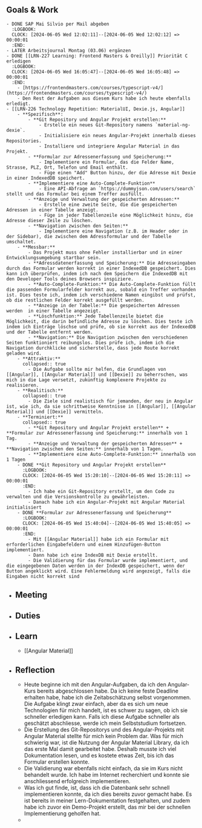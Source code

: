 ## Goals & Work
	- DONE SAP Mai Silvio per Mail abgeben
	  :LOGBOOK:
	  CLOCK: [2024-06-05 Wed 12:02:11]--[2024-06-05 Wed 12:02:12] =>  00:00:01
	  :END:
	- LATER Arbeitsjournal Montag (03.06) ergänzen
	- DONE [[LRN-227 Learning: Frontend Masters & Oreilly]] Priorität C erledigen
	  :LOGBOOK:
	  CLOCK: [2024-06-05 Wed 16:05:47]--[2024-06-05 Wed 16:05:48] =>  00:00:01
	  :END:
		- [https://frontendmasters.com/courses/typescript-v4/](https://frontendmasters.com/courses/typescript-v4/)
		- Den Rest der Aufgaben aus diesem Kurs habe ich heute ebenfalls erledigt.
	- [[LRN-226 Technology Repetition: MaterialUI, Dexie.js, Angular]]
		- **Spezifisch**:
			- **Git Repository und Angular Projekt erstellen:**
				- Erstelle ein neues Git-Repository namens `material-ng-dexie`.
				- Initialisiere ein neues Angular-Projekt innerhalb dieses Repositories.
				- Installiere und integriere Angular Material in das Projekt.
			- **Formular zur Adressenerfassung und Speicherung:**
				- Implementiere ein Formular, das die Felder Name, Strasse, PLZ, Ort, Telefon und Email enthält.
				- Füge einen "Add" Button hinzu, der die Adresse mit Dexie in einer IndexedDB speichert.
			- **Implementiere eine Auto-Complete-Funktion**
				- Eine API-Abfrage an `https://dummyjson.com/users/search` stellt und das Formular bei einem Treffer ausfüllt.
			- **Anzeige und Verwaltung der gespeicherten Adressen:**
				- Erstelle eine zweite Seite, die die gespeicherten Adressen in einer Tabelle anzeigt.
				- Füge in jeder Tabellenzeile eine Möglichkeit hinzu, die Adresse dieser Zeile zu löschen.
			- **Navigation zwischen den Seiten:**
				- Implementiere eine Navigation (z.B. im Header oder in der Sidebar), die zwischen dem Adressformular und der Tabelle umschaltet.
		- **Messbar:**
			- Das Projekt muss ohne Fehler installierbar und in einer Entwicklungsumgebung startbar sein.
			- **Adressdatenerfassung und Speicherung:** Die Adresseingaben durch das Formular werden korrekt in einer IndexedDB gespeichert. Dies kann ich überprüfen, indem ich nach dem Speichern die IndexedDB mit den Developer Tools deines Browsers inspiziere.
			- **Auto-Complete-Funktion:** Die Auto-Complete-Funktion füllt die passenden Formularfelder korrekt aus, sobald ein Treffer vorhanden ist. Dies teste ich, indem ich verschiedene Namen eingibst und prüfst, ob die restlichen Felder korrekt ausgefüllt werden.
			- **Anzeige in der Tabelle:** Die gespeicherten Adressen werden  in einer Tabelle angezeigt.
			- **Löschfunktion:** Jede Tabellenzeile bietet die Möglichkeit, die darin befindliche Adresse zu löschen. Dies teste ich indem ich Einträge löschse und prüfe, ob sie korrekt aus der IndexedDB und der Tabelle entfernt werden.
			- **Navigation:** Die Navigation zwischen den verschiedenen Seiten funktioniert reibungslos. Dies prüfe ich, indem ich die Navigation durchklicke und sicherstelle, dass jede Route korrekt geladen wird.
		- **Attraktiv:**
		  collapsed:: true
			- Die Aufgabe sollte mir helfen, die Grundlagen von [[Angular]], [[Angular Material]] und [[Dexie]] zu beherrschen, was mich in die Lage versetzt, zukünftig komplexere Projekte zu realisieren.
		- **Realitisch:**
		  collapsed:: true
			- Die Ziele sind realistisch für jemanden, der neu in Angular ist, wie ich, da sie schrittweise Kenntnisse in [[Angular]], [[Angular Material]] und [[Dexie]] vermitteln.
		- **Terminiert:**
		  collapsed:: true
			- **Git Repository und Angular Projekt erstellen** + **Formular zur Adressenerfassung und Speicherung:** innerhalb von 1 Tag.
			- **Anzeige und Verwaltung der gespeicherten Adressen** + **Navigation zwischen den Seiten:** innerhalb von 1 Tagen.
			- **Implementiere eine Auto-Complete-Funktion:** innerhalb von 1 Tagen
		- DONE **Git Repository und Angular Projekt erstellen**
		  :LOGBOOK:
		  CLOCK: [2024-06-05 Wed 15:20:10]--[2024-06-05 Wed 15:20:11] =>  00:00:01
		  :END:
			- Ich habe ein Git-Repository erstellt, um den Code zu verwalten und die Versionskontrolle zu gewährleisten.
			- Danach habe ich ein Angular-Projekt mit Angular Material initialisiert
		- DONE **Formular zur Adressenerfassung und Speicherung**
		  :LOGBOOK:
		  CLOCK: [2024-06-05 Wed 15:40:04]--[2024-06-05 Wed 15:40:05] =>  00:00:01
		  :END:
			- Mit [[Angular Material]] habe ich ein Formular mit erforderlichen Eingabefeldern und einem Hinzufügen-Button implementiert.
			- Dann habe ich eine IndexDB mit Dexie erstellt.
			- Die Validierung für das Formular wurde implementiert, und die eingegebenen Daten werden in der IndexDB gespeichert, wenn der Button angeklickt wird. Eine Fehlermeldung wird angezeigt, falls die Eingaben nicht korrekt sind
- ## Meeting
- ## Duties
- ## Learn
	- [[Angular Material]]
- ## Reflection
	- Heute beginne ich mit den Angular-Aufgaben, da ich den Angular-Kurs bereits abgeschlossen habe. Da ich keine feste Deadline erhalten habe, habe ich die Zeitabschätzung selbst vorgenommen. Die Aufgabe klingt zwar einfach, aber da es sich um neue Technologien für mich handelt, ist es schwer zu sagen, ob ich sie schneller erledigen kann. Falls ich diese Aufgabe schneller als geschätzt abschliesse, werde ich mein Selbststudium fortsetzen.
	- Die Erstellung des Git-Repositorys und des Angular-Projekts mit Angular Material stellte für mich kein Problem dar. Was für mich schwierig war, ist die Nutzung der Angular Material Library, da ich das erste Mal damit gearbeitet habe. Deshalb musste ich viel Dokumentation lesen, und es 
	  kostete etwas Zeit, bis ich das Formular erstellen konnte.
	- Die Validierung war ebenfalls nicht einfach, da sie im Kurs nicht behandelt wurde. Ich habe im Internet recherchiert und konnte sie anschliessend erfolgreich implementieren.
	- Was ich gut finde, ist, dass ich die Datenbank sehr schnell implementieren konnte, da ich dies bereits zuvor gemacht habe. Es ist bereits in meiner Lern-Dokumentation festgehalten, und zudem habe ich zuvor ein Demo-Projekt erstellt, das mir bei der schnellen Implementierung geholfen hat.
	-